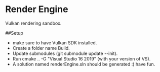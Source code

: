 # Render Engine

Vulkan rendering sandbox.

##Setup
- make sure to have Vulkan SDK installed.
- Create a folder name Build.
- Update submodules (git submodule update --init).
- Run cmake .. -G "Visual Studio 16 2019" (with your version of VS).
- A solution named renderEngine.sln should be generated :) have fun.